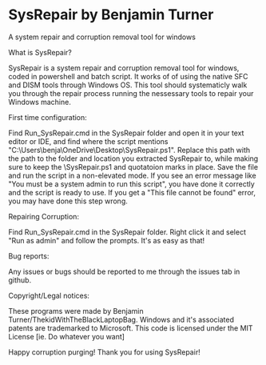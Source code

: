 # SysRepair by Benjamin Turner
A system repair and corruption removal tool for windows


What is SysRepair?

SysRepair is a system repair and corruption removal tool for windows, coded in powershell and batch script. It works of of using the native SFC and DISM tools through Windows OS. This tool should systematicly walk you through the repair process running the nessessary tools to repair your Windows machine.


First time configuration:

Find Run_SysRepair.cmd in the SysRepair folder and open it in your text editor or IDE, and find where the script mentions "C:\Users\benja\OneDrive\Desktop\SysRepair.ps1". Replace this path with the path to the folder and location you extracted SysRepair to, while making sure to keep the \SysRepair.ps1 and quotatoion marks in place. Save the file and run the script in a non-elevated mode. If you see an error message like "You must be a system admin to run this script", you have done it correctly and the script is ready to use. If you get a "This file cannot be found" error, you may have done this step wrong.


Repairing Corruption:

Find Run_SysRepair.cmd in the SysRepair folder. Right click it and select "Run as admin" and follow the prompts. It's as easy as that!


Bug reports:

Any issues or bugs should be reported to me through the issues tab in github.


Copyright/Legal notices:

These programs were made by Benjamin Turner/ThekidWithTheBlackLaptopBag. Windows and it's associated patents are trademarked to Microsoft. This code is licensed under the MIT License [ie. Do whatever you want]

Happy corruption purging!
Thank you for using SysRepair!
